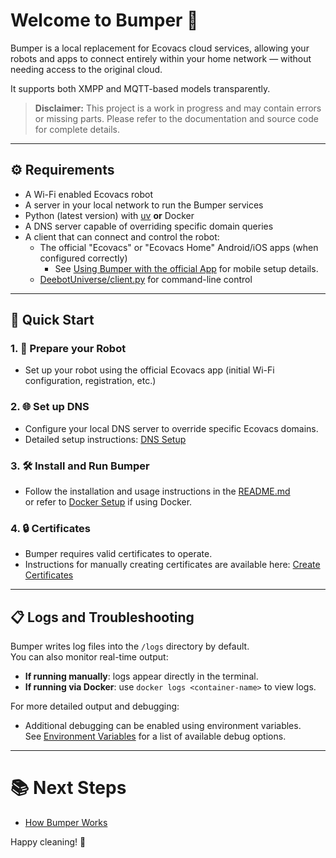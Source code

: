 # Welcome to Bumper 🤖

Bumper is a local replacement for Ecovacs cloud services,
allowing your robots and apps to connect entirely within your home network —
without needing access to the original cloud.

It supports both XMPP and MQTT-based models transparently.

> **Disclaimer:** This project is a work in progress and may contain errors or missing parts.
> Please refer to the documentation and source code for complete details.

---

## ⚙️ Requirements

-   A Wi-Fi enabled Ecovacs robot
-   A server in your local network to run the Bumper services
-   Python (latest version) with [uv](https://pypi.org/project/uv/) **or** Docker
-   A DNS server capable of overriding specific domain queries
-   A client that can connect and control the robot:
    -   The official "Ecovacs" or "Ecovacs Home" Android/iOS apps (when configured correctly)
        -   See [Using Bumper with the official App](usage/mobile_app.md) for mobile setup details.
    -   [DeebotUniverse/client.py](https://github.com/DeebotUniverse/client.py) for command-line control

---

## 🚀 Quick Start

### 1. 🤖 Prepare your Robot

-   Set up your robot using the official Ecovacs app (initial Wi-Fi configuration, registration, etc.)

### 2. 🌐 Set up DNS

-   Configure your local DNS server to override specific Ecovacs domains.
-   Detailed setup instructions: [DNS Setup](getting_started/dns.md)

### 3. 🛠️ Install and Run Bumper

-   Follow the installation and usage instructions in the [README.md](https://github.com/MVladislav/bumper/blob/main/README.md)  
    or refer to [Docker Setup](usage/docker.md) if using Docker.

### 4. 🔒 Certificates

-   Bumper requires valid certificates to operate.
-   Instructions for manually creating certificates are available here: [Create Certificates](getting_started/certificates.md)

---

## 📋 Logs and Troubleshooting

Bumper writes log files into the `/logs` directory by default.  
You can also monitor real-time output:

-   **If running manually**: logs appear directly in the terminal.
-   **If running via Docker**: use `docker logs <container-name>` to view logs.

For more detailed output and debugging:

-   Additional debugging can be enabled using environment variables.  
    See [Environment Variables](configuration/environment.md) for a list of available debug options.

---

# 📚 Next Steps

-   [How Bumper Works](internals/architecture.md)
    <!-- - [Configuration Examples](configs/Examples.md) -->
    <!-- - [Frequently Asked Questions](infos/FAQ.md) -->

Happy cleaning! 🧹

